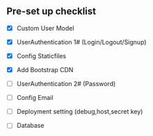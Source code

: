 ## Pre-set up checklist
- [x] Custom User Model
- [x] UserAuthentication 1# (Login/Logout/Signup)
- [x] Config Staticfiles
- [x] Add Bootstrap CDN
- [ ] UserAuthentication 2# (Password)
- [ ] Config Email
- [ ] Deployment setting (debug,host,secret key)
- [ ] Database


